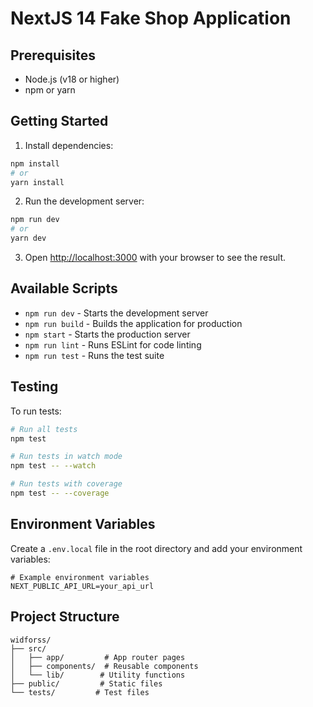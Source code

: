 # NextJS 14 Fake Shop Application

## Prerequisites

- Node.js (v18 or higher)
- npm or yarn

## Getting Started

1. Install dependencies:

```bash
npm install
# or
yarn install
```

2. Run the development server:

```bash
npm run dev
# or
yarn dev
```

3. Open [http://localhost:3000](http://localhost:3000) with your browser to see the result.

## Available Scripts

- `npm run dev` - Starts the development server
- `npm run build` - Builds the application for production
- `npm start` - Starts the production server
- `npm run lint` - Runs ESLint for code linting
- `npm run test` - Runs the test suite

## Testing

To run tests:

```bash
# Run all tests
npm test

# Run tests in watch mode
npm test -- --watch

# Run tests with coverage
npm test -- --coverage
```

## Environment Variables

Create a `.env.local` file in the root directory and add your environment variables:

```env
# Example environment variables
NEXT_PUBLIC_API_URL=your_api_url
```

## Project Structure

```
widforss/
├── src/
│   ├── app/         # App router pages
│   ├── components/  # Reusable components
│   └── lib/        # Utility functions
├── public/         # Static files
└── tests/         # Test files
```
